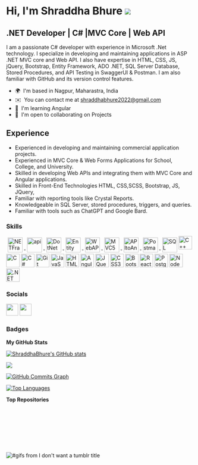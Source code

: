 # Hi, I'm Shraddha Bhure ![](https://user-images.githubusercontent.com/18350557/176309783-0785949b-9127-417c-8b55-ab5a4333674e.gif)

.NET Developer | C# |MVC Core | Web API 
-----------------------------

I am a passionate C# developer with experience in Microsoft .Net technology. I specialize in developing and maintaining applications in ASP .NET MVC core and Web API. I also have expertise in  HTML, CSS, JS, jQuery, Bootstrap, Entity Framework, ADO .NET, SQL Server Database, Stored Procedures, and API Testing in SwaggerUI & Postman. I am also familiar with GitHub and its version control features.


* 🌍  I'm based in Nagpur, Maharastra, India
* ✉️  You can contact me at [shraddhabhure2022@gmail.com](mailto:shraddhabhure2022@gmail.com)
* 🧠  I'm learning Angular
* 🤝  I'm open to collaborating on Projects

## Experience
- Experienced in developing and maintaining commercial application projects.
- Experienced in MVC Core & Web Forms Applications for School, College, and University.
- Skilled in developing Web APIs and integrating them with MVC Core and Angular applications.
- Skilled in Front-End Technologies HTML, CSS,SCSS, Bootstrap, JS, JQuery,
- Familiar with reporting tools like Crystal Reports.
- Knowledgeable in SQL Server, stored procedures, triggers, and queries.
- Familiar with tools such as ChatGPT and Google Bard.
### Skills


<p align="left">
<a href="https://docs.microsoft.com/en-us/cpp/?view=msvc-170" target="_blank" rel="noreferrer">
<img src="https://logos-world.net/wp-content/uploads/2022/01/NET-Framework-Logo.png" alt="NETFramework" height="40" style="vertical-align:top; margin:4px">
<img src="https://miro.medium.com/max/512/1*5fQvZr2W6ydJ1fxjLgwhcg.png" alt="api" height="40" style="vertical-align:top; margin:4px">
<img src="https://www.pngitem.com/pimgs/m/531-5318011_microsoft-net-logo-microsoft-net-logo-png-transparent.png" alt="DotNet" height="40" style="vertical-align:top; margin:4px">
<img src="https://codeopinion.com/wp-content/uploads/2017/10/Bitmap-MEDIUM_Entity-Framework-Core-Logo_2colors_Square_Boxed_RGB.png" alt="Entity" height="40" style="vertical-align:top; margin:4px">
  <img src="https://encrypted-tbn0.gstatic.com/images?q=tbn:ANd9GcRQiUIc9ZDCjUkwYrm3gIUqNjrFOk7mYHI-1w&amp;usqp=CAU" alt="WebAPI" height="40" style="vertical-align:top; margin:4px">
<img src="https://res.cloudinary.com/practicaldev/image/fetch/s--xAZDeCrA--/c_imagga_scale,f_auto,fl_progressive,h_420,q_auto,w_1000/https://dev-to-uploads.s3.amazonaws.com/i/idydts6do9zypzt0i519.jpg" alt="MVC5" height="40" style="vertical-align:top; margin:4px">
<img src="https://i0.wp.com/dicodeplace.com/wp-content/uploads/2023/03/feature-image.webp?fit=1280%2C720&amp;ssl=1" alt="APItoAngular" height="40" style="vertical-align:top; margin:4px"> 
<img src="https://mms.businesswire.com/media/20230322005274/en/761650/2/postman-logo-vert-2018.jpg" alt="Postman"height="40" style="vertical-align:top; margin:4px">
<img src="https://www.commvault.com/wp-content/uploads/2019/08/sql-server_logo.jpg?quality=80&amp;w=930" alt="SQL" height="40" style="vertical-align:top; margin:4px"><img src="https://raw.githubusercontent.com/danielcranney/readme-generator/main/public/icons/skills/cplusplus-colored.svg" width="36" height="36" alt="C++" /></a>
<a href="https://docs.microsoft.com/en-us/cpp/?view=msvc-170" target="_blank" rel="noreferrer"><img src="https://raw.githubusercontent.com/danielcranney/readme-generator/main/public/icons/skills/c-colored.svg" width="36" height="36" alt="C" /></a>
<a href="https://docs.microsoft.com/en-us/dotnet/csharp/" target="_blank" rel="noreferrer"><img src="https://raw.githubusercontent.com/danielcranney/readme-generator/main/public/icons/skills/csharp-colored.svg" width="36" height="36" alt="C#" /></a>
<a href="https://git-scm.com/" target="_blank" rel="noreferrer"><img src="https://raw.githubusercontent.com/danielcranney/readme-generator/main/public/icons/skills/git-colored.svg" width="36" height="36" alt="Git" /></a>
<a href="https://developer.mozilla.org/en-US/docs/Web/JavaScript" target="_blank" rel="noreferrer"><img src="https://raw.githubusercontent.com/danielcranney/readme-generator/main/public/icons/skills/javascript-colored.svg" width="36" height="36" alt="JavaScript" /></a>
<a href="https://developer.mozilla.org/en-US/docs/Glossary/HTML5" target="_blank" rel="noreferrer"><img src="https://raw.githubusercontent.com/danielcranney/readme-generator/main/public/icons/skills/html5-colored.svg" width="36" height="36" alt="HTML5" /></a>
<a href="https://angular.io/" target="_blank" rel="noreferrer"><img src="https://raw.githubusercontent.com/danielcranney/readme-generator/main/public/icons/skills/angularjs-colored.svg" width="36" height="36" alt="Angular" /></a>
<a href="https://jquery.com/" target="_blank" rel="noreferrer"><img src="https://raw.githubusercontent.com/danielcranney/readme-generator/main/public/icons/skills/jquery-colored.svg" width="36" height="36" alt="JQuery" /></a>
<a href="https://www.w3.org/TR/CSS/#css" target="_blank" rel="noreferrer"><img src="https://raw.githubusercontent.com/danielcranney/readme-generator/main/public/icons/skills/css3-colored.svg" width="36" height="36" alt="CSS3" /></a>
<a href="https://getbootstrap.com/" target="_blank" rel="noreferrer"><img src="https://raw.githubusercontent.com/danielcranney/readme-generator/main/public/icons/skills/bootstrap-colored.svg" width="36" height="36" alt="Bootstrap" /></a>
<a href="https://reactjs.org/" target="_blank" rel="noreferrer"><img src="https://raw.githubusercontent.com/danielcranney/readme-generator/main/public/icons/skills/react-colored.svg" width="36" height="36" alt="React" /></a>
<a href="https://www.postgresql.org/" target="_blank" rel="noreferrer"><img src="https://raw.githubusercontent.com/danielcranney/readme-generator/main/public/icons/skills/postgresql-colored.svg" width="36" height="36" alt="PostgreSQL" /></a>
<a href="https://nodejs.org/en/" target="_blank" rel="noreferrer"><img src="https://raw.githubusercontent.com/danielcranney/readme-generator/main/public/icons/skills/nodejs-colored.svg" width="36" height="36" alt="NodeJS" /></a>
<a href="https://dotnet.microsoft.com/en-us/" target="_blank" rel="noreferrer"><img src="https://raw.githubusercontent.com/danielcranney/readme-generator/main/public/icons/skills/dot-net-colored.svg" width="36" height="36" alt=".NET" /></a>
</p>


### Socials

<p align="left">
<a href="https://www.github.com/ShraddhaBhure" target="_blank" rel="noreferrer"><img src="https://raw.githubusercontent.com/danielcranney/readme-generator/main/public/icons/socials/github.svg" width="32" height="32" /></a> <a href="https://linkedin.com/in/shraddha-bhure-989799218" target="_blank" rel="noreferrer"><img src="https://raw.githubusercontent.com/danielcranney/readme-generator/main/public/icons/socials/linkedin.svg" width="32" height="32" /></a> <a href="https://www.stackoverflow.com/users/ShraddhaBhure" target="_blank" rel="noreferrer"></a></p>

### Badges

<b>My GitHub Stats</b>

<a href="http://www.github.com/ShraddhaBhure"><img src="https://github-readme-stats.vercel.app/api?username=ShraddhaBhure&show_icons=true&hide=&count_private=true&title_color=0891b2&text_color=ffffff&icon_color=0891b2&bg_color=1c1917&hide_border=true&show_icons=true" alt="ShraddhaBhure's GitHub stats" /></a>

<a href="http://www.github.com/ShraddhaBhure"><img src="https://github-readme-streak-stats.herokuapp.com/?user=ShraddhaBhure&stroke=ffffff&background=1c1917&ring=0891b2&fire=0891b2&currStreakNum=ffffff&currStreakLabel=0891b2&sideNums=ffffff&sideLabels=ffffff&dates=ffffff&hide_border=true" /></a>

<a href="http://www.github.com/ShraddhaBhure"><img src="https://github-readme-activity-graph.cyclic.app/graph?username=ShraddhaBhure&bg_color=1c1917&color=ffffff&line=0891b2&point=ffffff&area_color=1c1917&area=true&hide_border=true&custom_title=GitHub%20Commits%20Graph" alt="GitHub Commits Graph" /></a>

<a href="https://github.com/ShraddhaBhure" align="left"><img src="https://github-readme-stats.vercel.app/api/top-langs/?username=ShraddhaBhure&langs_count=10&title_color=0891b2&text_color=ffffff&icon_color=0891b2&bg_color=1c1917&hide_border=true&locale=en&custom_title=Top%20%Languages" alt="Top Languages" /></a>

<b>Top Repositories</b>

<div width="100%" align="center"></div><br /><br /><br /><br /><br /><br /><br />

<img class="J9AiF" src="https://64.media.tumblr.com/bc645d0db3de0fd8d1a62f78b099a2f9/tumblr_ml6p7zKIe41s48kibo1_500.gif" alt="#gifs from I don't want a tumblr title">

